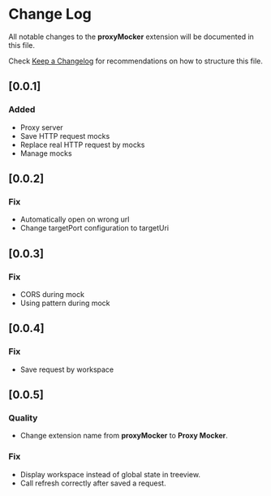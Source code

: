 # Change Log

All notable changes to the **proxyMocker** extension will be documented in this file.

Check [Keep a Changelog](http://keepachangelog.com/) for recommendations on how to structure this file.

## [0.0.1]

### Added

- Proxy server
- Save HTTP request mocks
- Replace real HTTP request by mocks
- Manage mocks

## [0.0.2]

### Fix

- Automatically open on wrong url
- Change targetPort configuration to targetUri

## [0.0.3]

### Fix

- CORS during mock
- Using pattern during mock

## [0.0.4]

### Fix

- Save request by workspace

## [0.0.5]

### Quality

- Change extension name from **proxyMocker** to **Proxy Mocker**.

### Fix

- Display workspace instead of global state in treeview.
- Call refresh correctly after saved a request.
